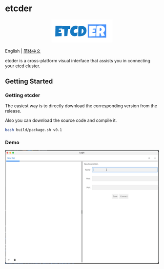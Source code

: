 # etcder

<p align="center">
    <img src="./docs/logos/etcder.png" width="200" alt="etcder logo">
</p>

English | [简体中文](./README-CN.md)

etcder is a cross-platform visual interface that assists you in connecting your etcd cluster.


## Getting Started

### Getting etcder
The easiest way is to directly download the corresponding version from the release.

Also you can download the source code and compile it.
```bash
bash build/package.sh v0.1
```

### Demo
![demo](docs/demo/demo.gif)


